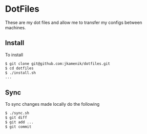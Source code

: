 # DotFiles

These are my dot files and allow me to transfer my configs between machines.

## Install

To install

```bash
$ git clone git@github.com:jkamenik/dotfiles.git
$ cd dotfiles
$ ./install.sh
...
```

## Sync

To sync changes made locally do the following

```bash
$ ./sync.sh
$ git diff
$ git add ...
$ git commit
```
